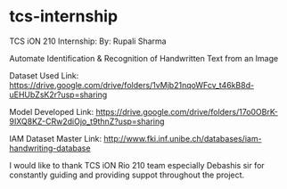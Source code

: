 # tcs-internship
TCS iON 210 Internship: By: Rupali Sharma

Automate Identification & Recognition of Handwritten Text from an Image

Dataset Used Link: https://drive.google.com/drive/folders/1vMjb21nqoWFcv_t46kB8d-uEHUbZsK2r?usp=sharing

Model Developed Link: https://drive.google.com/drive/folders/17o0OBrK-9IXQ8KZ-CRw2diOjo_t9thnZ?usp=sharing

IAM Dataset Master Link: http://www.fki.inf.unibe.ch/databases/iam-handwriting-database

I would like to thank TCS iON Rio 210 team especially Debashis sir for constantly guiding and providing suppot throughout the project.
